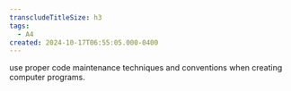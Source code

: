 ```yaml
---
transcludeTitleSize: h3
tags:
  - A4
created: 2024-10-17T06:55:05.000-0400
---
```

use proper code maintenance techniques and conventions when creating computer programs.
